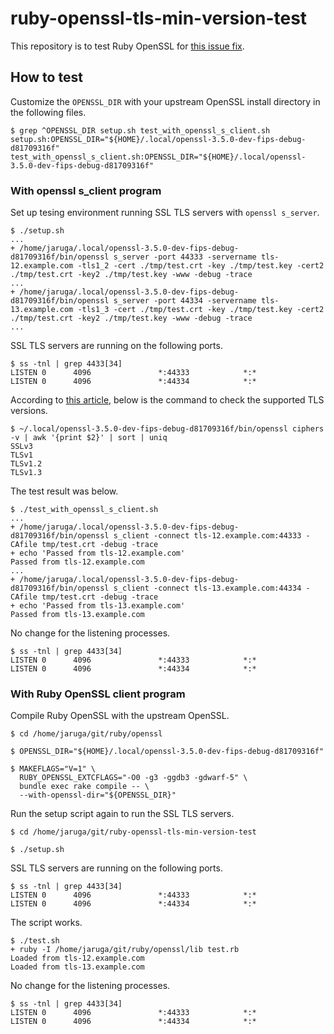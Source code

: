 # ruby-openssl-tls-min-version-test

This repository is to test Ruby OpenSSL for [this issue fix](https://github.com/ruby/openssl/pull/710).

## How to test

Customize the `OPENSSL_DIR` with your upstream OpenSSL install directory in the following files.

```
$ grep ^OPENSSL_DIR setup.sh test_with_openssl_s_client.sh
setup.sh:OPENSSL_DIR="${HOME}/.local/openssl-3.5.0-dev-fips-debug-d81709316f"
test_with_openssl_s_client.sh:OPENSSL_DIR="${HOME}/.local/openssl-3.5.0-dev-fips-debug-d81709316f"
```

### With openssl s_client program

Set up tesing environment running SSL TLS servers with `openssl s_server`.

```
$ ./setup.sh
...
+ /home/jaruga/.local/openssl-3.5.0-dev-fips-debug-d81709316f/bin/openssl s_server -port 44333 -servername tls-12.example.com -tls1_2 -cert ./tmp/test.crt -key ./tmp/test.key -cert2 ./tmp/test.crt -key2 ./tmp/test.key -www -debug -trace
...
+ /home/jaruga/.local/openssl-3.5.0-dev-fips-debug-d81709316f/bin/openssl s_server -port 44334 -servername tls-13.example.com -tls1_3 -cert ./tmp/test.crt -key ./tmp/test.key -cert2 ./tmp/test.crt -key2 ./tmp/test.key -www -debug -trace
...
```

SSL TLS servers are running on the following ports.

```
$ ss -tnl | grep 4433[34]
LISTEN 0      4096               *:44333            *:*
LISTEN 0      4096               *:44334            *:*
```

According to [this article](https://stackoverflow.com/questions/27430158/list-supported-ssl-tls-versions-for-a-specific-openssl-build), below is the command to check the supported TLS versions.

```
$ ~/.local/openssl-3.5.0-dev-fips-debug-d81709316f/bin/openssl ciphers -v | awk '{print $2}' | sort | uniq
SSLv3
TLSv1
TLSv1.2
TLSv1.3
```

The test result was below.

```
$ ./test_with_openssl_s_client.sh
...
+ /home/jaruga/.local/openssl-3.5.0-dev-fips-debug-d81709316f/bin/openssl s_client -connect tls-12.example.com:44333 -CAfile tmp/test.crt -debug -trace
+ echo 'Passed from tls-12.example.com'
Passed from tls-12.example.com
...
+ /home/jaruga/.local/openssl-3.5.0-dev-fips-debug-d81709316f/bin/openssl s_client -connect tls-13.example.com:44334 -CAfile tmp/test.crt -debug -trace
+ echo 'Passed from tls-13.example.com'
Passed from tls-13.example.com
```

No change for the listening processes.

```
$ ss -tnl | grep 4433[34]
LISTEN 0      4096               *:44333            *:*
LISTEN 0      4096               *:44334            *:*
```

### With Ruby OpenSSL client program

Compile Ruby OpenSSL with the upstream OpenSSL.

```
$ cd /home/jaruga/git/ruby/openssl

$ OPENSSL_DIR="${HOME}/.local/openssl-3.5.0-dev-fips-debug-d81709316f"

$ MAKEFLAGS="V=1" \
  RUBY_OPENSSL_EXTCFLAGS="-O0 -g3 -ggdb3 -gdwarf-5" \
  bundle exec rake compile -- \
  --with-openssl-dir="${OPENSSL_DIR}"
```

Run the setup script again to run the SSL TLS servers.

```
$ cd /home/jaruga/git/ruby-openssl-tls-min-version-test

$ ./setup.sh
```

SSL TLS servers are running on the following ports.

```
$ ss -tnl | grep 4433[34]
LISTEN 0      4096               *:44333            *:*
LISTEN 0      4096               *:44334            *:*
```

The script works.

```
$ ./test.sh
+ ruby -I /home/jaruga/git/ruby/openssl/lib test.rb
Loaded from tls-12.example.com
Loaded from tls-13.example.com
```

No change for the listening processes.

```
$ ss -tnl | grep 4433[34]
LISTEN 0      4096               *:44333            *:*
LISTEN 0      4096               *:44334            *:*
```
